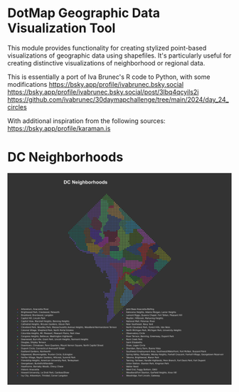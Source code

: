 # DotMap Geographic Data Visualization Tool

This module provides functionality for creating stylized point-based visualizations
of geographic data using shapefiles. It's particularly useful for creating
distinctive visualizations of neighborhood or regional data.

This is essentially a port of Iva Brunec's R code to Python, with some modifications
https://bsky.app/profile/ivabrunec.bsky.social
https://bsky.app/profile/ivabrunec.bsky.social/post/3lbq4qcyils2i
https://github.com/ivabrunec/30daymapchallenge/tree/main/2024/day_24_circles

With additional inspiration from the following sources:
https://bsky.app/profile/karaman.is

# DC Neighborhoods
![DC Neighborhoods](dc_neighborhoods_map.png "DC Neighborhoods")
